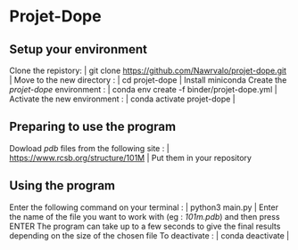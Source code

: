 # Projet-Dope
## Setup your environment
Clone the repistory:
| git clone https://github.com/Nawrvalo/projet-dope.git |
Move to the new directory :
| cd projet-dope |
Install miniconda
Create the *projet-dope* environment :
| conda env create -f binder/projet-dope.yml |
Activate the new environment :
| conda activate projet-dope |
## Preparing to use the program
Dowload *pdb* files from the following site :
| https://www.rcsb.org/structure/101M |
Put them in your repository
## Using the program
Enter the following command on your terminal :
| python3 main.py |
Enter the name of the file you want to work with (eg : *101m.pdb*) and then press ENTER
The program can take up to a few seconds to give the final results depending on the size of the chosen file
To deactivate :
| conda deactivate |
